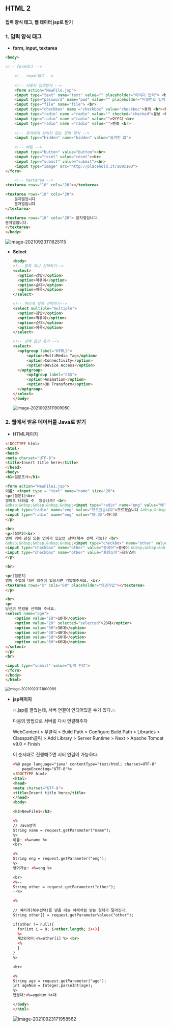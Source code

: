 ## HTML 2

#### 입력 양식 태그, 웹 데이터 jsp로 받기

### 1. 입력 양식 태그

- **form, input, textarea**

```html
<body>

<!-- form태그 -->

	<!-- input태그 -->
	
	<!-- 사용자 입력양식 -->
	<form action="NewFile.jsp">
	<input type="text" name="text" value="" placeholder="아이디 입력"> <br>
	<input type="password" name="pwd" value="" placeholder="비밀번호 입력"> <br>
	<input type="file" name="file"> <br>
	<input type="checkbox" name ="checkbox" value="checkboc">동의 <br><br>
	<input type="radio" name ="radio" value="" checked="checked">볼보 <br>
	<input type="radio" name ="radio" value="">아우디 <br>
	<input type="radio" name ="radio" value="">벤츠 <br>
		
	<!-- 유저에게 보이지 않는 입력 양식 -->
	<input type="hidden" name="hidden" value="숨겨진 값">
		
	<!-- 버튼 -->
	<input type="button" value="button"><br>
	<input type="reset" value="reset"><br>
	<input type="submit" value="submit"><br>
	<input type="image" src="http://placehold.it/100x100">
</form>

    <!-- textarea -->	
<textarea rows="10" cols="20"></textarea>

<textarea rows="10" cols="20">
	문자열입니다
	문자열입니다
</textarea>

<textarea rows="10" cols="20"> 문자열입니다.
문자열입니다.
</textarea>
</body>
```

![image-20210923111625115](HTML_2.assets/image-20210923111625115.png)



- **Select**

  ```html
  <body>
  <!-- 항목 하나 선택하기-->
  <select>
  	<option>김밥</option>
  	<option>떡볶이</option>
  	<option>순대</option>
  	<option>어묵</option>
  </select>
  
  <!-- 여러개 항목 선택하기-->
  <select multiple="multiple">
  	<option>김밥</option>
  	<option>떡볶이</option>
  	<option>순대</option>
  	<option>어묵</option>
  </select>
  
  <!-- 선택 옵션 묶기 -->
  <select>
  	<optgroup label="HTML5">
  		<option>MultiMedia Tag</option>
  		<option>Connectivity</option>
  		<option>Device Access</option>
  	</optgroup>
  		<optgroup label="CSS">
  		<option>Animation</option>
  		<option>3D Transform</option>
  	</optgroup>
  </select>
  </body>
  ```

  <img src="HTML_2.assets/image-20210923111909050.png" alt="image-20210923111909050" style="zoom:90%;" />

### 2. 웹에서 받은 데이터를 Java로 받기

- HTML페이지

```html
<!DOCTYPE html>
<html>
<head>
<meta charset="UTF-8">
<title>Insert title here</title>
</head>
<body>
<h1>설문조사</h1>

<form action="NewFile1.jsp">
이름: <input type = "text" name="name" size="20">
<p>[질문1]<br>
영어로 대화할 수  있습니까? <br>
&nbsp;&nbsp;&nbsp;&nbsp;&nbsp;<input type="radio" name="eng" value="예">예 &nbsp;&nbsp;&nbsp;&nbsp;&nbsp;
<input type="radio" name="eng" value="모르겠습니다">모르겠습니다 &nbsp;&nbsp;&nbsp;&nbsp;&nbsp;
<input type="radio" name="eng" value="아니오">아니오 
</p>

<br>
<p>[질문2]<br>
영어 외에 관심 있는 언어가 있으면 선택(복수 선택 가능)? <br>
&nbsp;&nbsp;&nbsp;&nbsp;&nbsp;<input type="checkbox" name="other" value="독일어">독일어 &nbsp;&nbsp;&nbsp;&nbsp;&nbsp;
<input type="checkbox" name="other" value="중국어">중국어 &nbsp;&nbsp;&nbsp;&nbsp;&nbsp;
<input type="checkbox" name="other" value="프랑스어">프랑스어 
</p>

<br>

<p>[질문3]
영어 수업에 대한 의견이 있으시면 기입해주세요. <br>
<textarea rows="5" cols="60" placeholder="의견기입"></textarea>
</p>

<br>
<p>
당신의 연령을 선택해 주세요.
<select name="age">
	<option value="10">10대</option>
	<option value="20" selected="selected">20대</option>
	<option value="30">30대</option>
	<option value="40">40대</option>
	<option value="50">50대</option>
	<option value="60">60대</option>
</select>
</p>
<br>

<input type="submit" value="입력 완료">
</form>
</body>
</html>
```

<img src="HTML_2.assets/image-20210923171800989.png" alt="image-20210923171800989" style="zoom:80%;" />



- **jsp페이지**

  💥.jsp를 열었는데, 서버 연결이 안되어있을 수가 있다.💥

  다음의 방법으로 서버를 다시 연결해주자

  

  WebContent	>	우클릭	> 	Build Path	>	Configure Build Path	>	Libraries	>	Classpath클릭	>	Add Library	>	Server Runtime	>	Next	>	Apache Tomcat v9.0	>	Finish

  

  이 순서대로 진행해주면  서버 연결이 가능하다. 

  

  ```html
  <%@ page language="java" contentType="text/html; charset=UTF-8"
      pageEncoding="UTF-8"%>
  <!DOCTYPE html>
  <html>
  <head>
  <meta charset="UTF-8">
  <title>Insert title here</title>
  </head>
  <body>
  
  <h3>NewFile1</h3>
  
  <%
  // Java영역
  String name = request.getParameter("name");
  %>
  이름: <%=name %>
  <br>
  
  <%
  String eng = request.getParameter("eng");
  %>
  영어가능: <%=eng %>
  
  <br>
  <%--
  String other = request.getParameter("other");
  --%>
  
  <%
     
  // 여러개(복수선택)를 받을 때는 아래처럼 받는 형태가 달라진다. 
  String other[] = request.getParameterValues("other");
  
  if(other != null){
  	for(int i = 0; i<other.length; i++){
  	%>
  	제2외국어:<%=other[i] %> <br>
  	<%
  	}
  }
  %>
  
  <br>
  
  <%
  String age = request.getParameter("age");
  int ageNum = Integer.parseInt(age);
  %>
  연령대:<%=ageNum %>대
  
  </body>
  </html>
  ```

   

  ![image-20210923171958562](HTML_2.assets/image-20210923171958562.png)

  